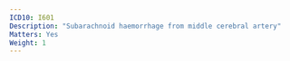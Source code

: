 ```yaml
---
ICD10: I601
Description: "Subarachnoid haemorrhage from middle cerebral artery"
Matters: Yes
Weight: 1
---
```

